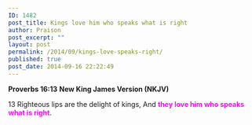 ```yaml
---
ID: 1482
post_title: Kings love him who speaks what is right
author: Praison
post_excerpt: ""
layout: post
permalink: /2014/09/kings-love-speaks-right/
published: true
post_date: 2014-09-16 22:22:49
---
```

<strong>Proverbs 16:13</strong>
<strong> New King James Version (NKJV)</strong>

13 Righteous lips are the delight of kings,
And <span style="color: #ff00ff;"><strong>they love him who speaks what is right</strong></span>.